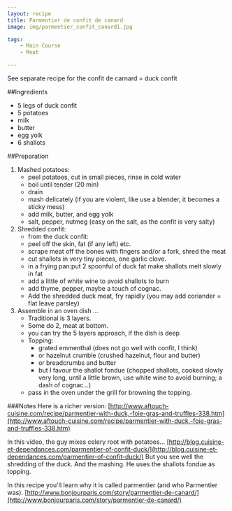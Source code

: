 ```yaml
---
layout: recipe
title: Parmentier de confit de canard 
image: img/parmentier_confit_canard1.jpg

tags:
    - Main Course
    - Meat

---
```


See separate recipe for the confit de carnard = duck confit  

##Ingredients
* 5 legs of duck confit
* 5 potatoes
* milk
* butter
* egg yolk
* 6 shallots

##Preparation
1. Mashed potatoes:
   * peel potatoes, cut in small pieces, rinse in cold water
   * boil until tender (20 min)
   * drain
   * mash delicately  (if you are violent, like use a blender, it becomes a sticky mess)
   * add milk, butter, and egg yolk
   * salt, pepper, nutmeg (easy on the salt, as the confit is very salty)
2. Shredded confit:
   * from the duck confit:
   * peel off the skin, fat (if any left) etc.
   * scrape meat off the bones with fingers and/or a fork, shred the meat
   * cut shallots in very tiny pieces, one garlic clove.
   * in a frying pan:put 2 spoonful of duck fat
    make shallots melt slowly in fat
   * add a little of white wine to avoid shallots to burn
   * add thyme, pepper, maybe a touch of cognac.
   * Add the shredded duck meat, fry rapidly (you may add coriander = flat leave parsley)
3. Assemble in an oven dish ...
   * Traditional is 3 layers. 
   * Some do 2, meat at bottom.
   * you can try the 5 layers approach, if the dish is deep
   * Topping: 
      * grated emmenthal (does not go well with confit, I think)
      * or hazelnut crumble (crushed hazelnut, flour and butter)
      * or breadcrumbs and butter
      * but I favour the shallot fondue (chopped shallots, cooked slowly very long, until a little brown, use white wine to avoid burning; a dash of cognac...)
   * pass in the oven under the grill for browning the topping.

###Notes
Here is a richer version:
[http://www.aftouch-cuisine.com/recipe/parmentier-with-duck,-foie-gras-and-truffles-338.htm](http://www.aftouch-cuisine.com/recipe/parmentier-with-duck,-foie-gras-and-truffles-338.htm)

In this video, the guy mixes celery root with potatoes...
[http://blog.cuisine-et-dependances.com/parmentier-of-confit-duck/](http://blog.cuisine-et-dependances.com/parmentier-of-confit-duck/)
But you see well the shredding of the duck. And the mashing. He uses the shallots fondue as topping.

In this recipe you'll learn why it is called parmentier (and who Parmentier was).
[http://www.bonjourparis.com/story/parmentier-de-canard/](http://www.bonjourparis.com/story/parmentier-de-canard/)